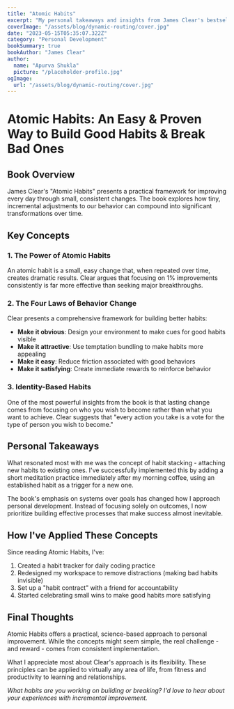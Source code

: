 ```yaml
---
title: "Atomic Habits"
excerpt: "My personal takeaways and insights from James Clear's bestseller on how tiny changes can lead to remarkable results."
coverImage: "/assets/blog/dynamic-routing/cover.jpg"
date: "2023-05-15T05:35:07.322Z"
category: "Personal Development"
bookSummary: true
bookAuthor: "James Clear"
author:
  name: "Apurva Shukla"
  picture: "/placeholder-profile.jpg"
ogImage:
  url: "/assets/blog/dynamic-routing/cover.jpg"
---
```


# Atomic Habits: An Easy & Proven Way to Build Good Habits & Break Bad Ones

## Book Overview

James Clear's "Atomic Habits" presents a practical framework for improving every day through small, consistent changes. The book explores how tiny, incremental adjustments to our behavior can compound into significant transformations over time.

## Key Concepts

### 1. The Power of Atomic Habits

An atomic habit is a small, easy change that, when repeated over time, creates dramatic results. Clear argues that focusing on 1% improvements consistently is far more effective than seeking major breakthroughs.

### 2. The Four Laws of Behavior Change

Clear presents a comprehensive framework for building better habits:

- **Make it obvious**: Design your environment to make cues for good habits visible
- **Make it attractive**: Use temptation bundling to make habits more appealing
- **Make it easy**: Reduce friction associated with good behaviors
- **Make it satisfying**: Create immediate rewards to reinforce behavior

### 3. Identity-Based Habits

One of the most powerful insights from the book is that lasting change comes from focusing on who you wish to become rather than what you want to achieve. Clear suggests that "every action you take is a vote for the type of person you wish to become."

## Personal Takeaways

What resonated most with me was the concept of habit stacking - attaching new habits to existing ones. I've successfully implemented this by adding a short meditation practice immediately after my morning coffee, using an established habit as a trigger for a new one.

The book's emphasis on systems over goals has changed how I approach personal development. Instead of focusing solely on outcomes, I now prioritize building effective processes that make success almost inevitable.

## How I've Applied These Concepts

Since reading Atomic Habits, I've:

1. Created a habit tracker for daily coding practice
2. Redesigned my workspace to remove distractions (making bad habits invisible)
3. Set up a "habit contract" with a friend for accountability
4. Started celebrating small wins to make good habits more satisfying

## Final Thoughts

Atomic Habits offers a practical, science-based approach to personal improvement. While the concepts might seem simple, the real challenge - and reward - comes from consistent implementation.

What I appreciate most about Clear's approach is its flexibility. These principles can be applied to virtually any area of life, from fitness and productivity to learning and relationships.

*What habits are you working on building or breaking? I'd love to hear about your experiences with incremental improvement.* 